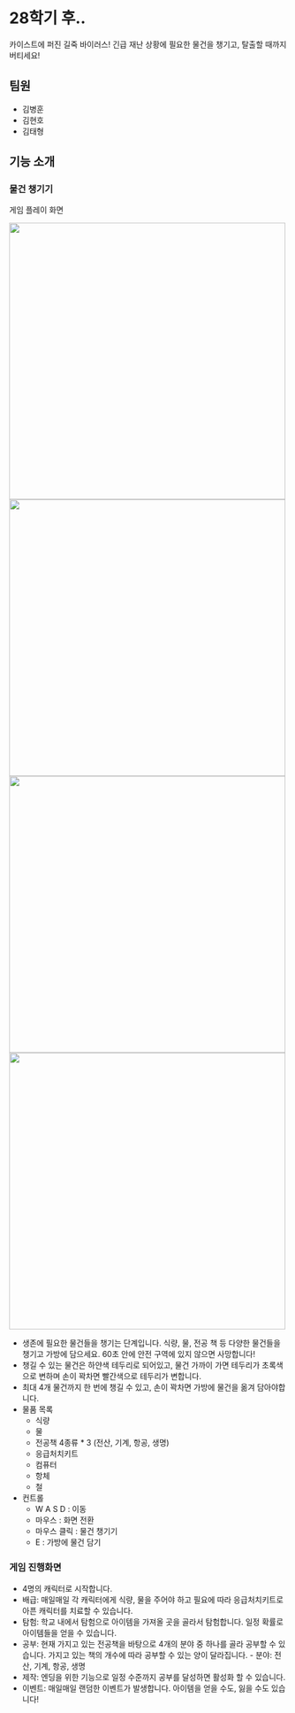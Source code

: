 # 28학기 후..

카이스트에 퍼진 길죽 바이러스! 긴급 재난 상황에 필요한 물건을 챙기고, 탈출할 때까지 버티세요!

## 팀원
- 김병훈
- 김현호
- 김태형

## 기능 소개

### 물건 챙기기

게임 플레이 화면

<img src="https://github.com/kimhaeno/textGame/assets/61447161/e5012f12-f49a-4939-ae79-eee4406d59eb" height="500" /> 
<img src="https://github.com/kimhaeno/textGame/assets/61447161/de6888bb-5c53-41a5-82f5-7aff9b9c3427" height="500" />
<img src="https://github.com/kimhaeno/textGame/assets/61447161/9df5f586-be41-4d6e-91d7-b2d172ee9df0" height="500" />
<img src="https://github.com/kimhaeno/textGame/assets/61447161/c3685b46-fc66-434d-a390-d46a5987858c" height="500" />

- 생존에 필요한 물건들을 챙기는 단계입니다. 식량, 물, 전공 책 등 다양한 물건들을 챙기고 가방에 담으세요. 60초 안에 안전 구역에 있지 않으면 사망합니다!
- 챙길 수 있는 물건은 하얀색 테두리로 되어있고, 물건 가까이 가면 테두리가 초록색으로 변하며 손이 꽉차면 빨간색으로 테두리가 변합니다.
- 최대 4개 물건까지 한 번에 챙길 수 있고, 손이 꽉차면 가방에 물건을 옮겨 담아야합니다.
- 물품 목록
    - 식량
    - 물
    - 전공책 4종류 * 3 (전산, 기계, 항공, 생명)
    - 응급처치키트
    - 컴퓨터
    - 항체
    - 철
- 컨트롤
    - W A S D : 이동
    - 마우스 : 화면 전환
    - 마우스 클릭 : 물건 챙기기
    - E : 가방에 물건 담기

### 게임 진행화면


- 4명의 캐릭터로 시작합니다.
- 배급: 매일매일 각 캐릭터에게 식량, 물을 주어야 하고 필요에 따라 응급처치키트로 아픈 캐릭터를 치료할 수 있습니다.
- 탐험: 학교 내에서 탐험으로 아이템을 가져올 곳을 골라서 탐험합니다. 일정 확률로 아이템들을 얻을 수 있습니다.
- 공부: 현재 가지고 있는 전공책을 바탕으로 4개의 분야 중 하나를 골라 공부할 수 있습니다. 가지고 있는 책의 개수에 따라 공부할 수 있는 양이 달라집니다.
      - 분야: 전산, 기계, 항공, 생명
- 제작: 엔딩을 위한 기능으로 일정 수준까지 공부를 달성하면 활성화 할 수 있습니다.
- 이벤트: 매일매일 랜덤한 이벤트가 발생합니다. 아이템을 얻을 수도, 잃을 수도 있습니다!
